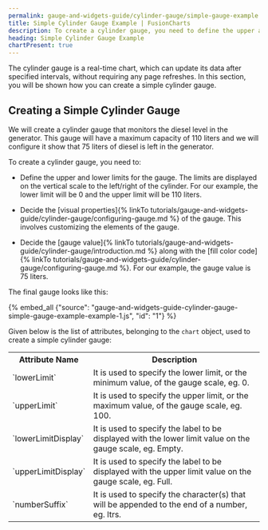 ```yaml
---
permalink: gauge-and-widgets-guide/cylinder-gauge/simple-gauge-example.html
title: Simple Cylinder Gauge Example | FusionCharts
description: To create a cylinder gauge, you need to define the upper and lower limits for the gauge and decide the visual properties of the cylinder.
heading: Simple Cylinder Gauge Example
chartPresent: true
---
```


The cylinder gauge is a real-time chart, which can update its data after specified intervals, without requiring any page refreshes. In this section, you will be shown how you can create a simple cylinder gauge.

## Creating a Simple Cylinder Gauge

We will create a cylinder gauge that monitors the diesel level in the generator. This gauge will have a maximum capacity of 110 liters and we will configure it show that 75 liters of diesel is left in the generator.

To create a cylinder gauge, you need to:

* Define the upper and lower limits for the gauge. The limits are displayed on the vertical scale to the left/right of the cylinder. For our example, the lower limit will be 0 and the upper limit will be 110 liters.

* Decide the [visual properties]{% linkTo tutorials/gauge-and-widgets-guide/cylinder-gauge/configuring-gauge.md %} of the gauge. This involves customizing the elements of the gauge.

* Decide the [gauge value]{% linkTo tutorials/gauge-and-widgets-guide/cylinder-gauge/introduction.md %} along with the [fill color code]{% linkTo tutorials/gauge-and-widgets-guide/cylinder-gauge/configuring-gauge.md %}. For our example, the gauge value is 75 liters.

The final gauge looks like this:

{% embed_all {"source": "gauge-and-widgets-guide-cylinder-gauge-simple-gauge-example-example-1.js", "id": "1"} %}

Given below is the list of attributes, belonging to the `chart` object, used to create a simple cylinder gauge:

<table>
  <tr>
    <th>Attribute Name</th>
    <th>Description</th>
  </tr>
  <tr>
    <td>`lowerLimit`</td>
    <td>It is used to specify the lower limit, or the minimum value, of the gauge scale, eg. 0.</td>
  </tr>
  <tr>
    <td>`upperLimit`</td>
    <td>It is used to specify the upper limit, or the maximum value, of the gauge scale, eg. 100.</td>
  </tr>
  <tr>
    <td>`lowerLimitDisplay`</td>
    <td>It is used to specify the label to be displayed with the lower limit value on the gauge scale, eg. Empty.</td>
  </tr>
  <tr>
    <td>`upperLimitDisplay`</td>
    <td>It is used to specify the label to be displayed with the upper limit value on the gauge scale, eg. Full.</td>
  </tr>
  <tr>
    <td>`numberSuffix`</td>
    <td>It is used to specify the character(s) that will be appended to the end of a number, eg. ltrs.</td>
  </tr>
</table>